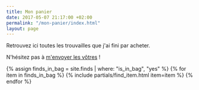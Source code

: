 ```yaml
---
title: Mon panier
date: 2017-05-07 21:17:00 +02:00
permalink: "/mon-panier/index.html"
layout: page
---
```


Retrouvez ici toutes les trouvailles que j'ai fini par acheter.

N'hésitez pas à [m'envoyer les vôtres](#) !

{% assign finds_in_bag = site.finds | where: "is_in_bag", "yes" %}
{% for item in finds_in_bag %}
  {% include partials/find_item.html item=item %}
{% endfor %}
